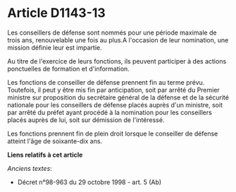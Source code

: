 # Article D1143-13

Les conseillers de défense sont nommés pour une période maximale de trois ans, renouvelable une fois au plus.A l'occasion de
leur nomination, une mission définie leur est impartie. 

Au titre de l'exercice de leurs fonctions, ils peuvent participer à des actions ponctuelles de formation et d'information. 

Les fonctions de conseiller de défense prennent fin au terme prévu. Toutefois, il peut y être mis fin par anticipation, soit
par arrêté du Premier ministre sur proposition du     secrétaire général de la défense et de la sécurité nationale pour les
conseillers de défense placés auprès d'un ministre, soit par arrêté du préfet ayant procédé à la nomination pour les
conseillers placés auprès de lui, soit sur démission de l'intéressé. 

Les fonctions prennent fin de plein droit lorsque le conseiller de défense atteint l'âge de soixante-dix ans.

**Liens relatifs à cet article**

_Anciens textes_:

  - Décret n°98-963 du 29 octobre 1998 - art. 5 (Ab)
